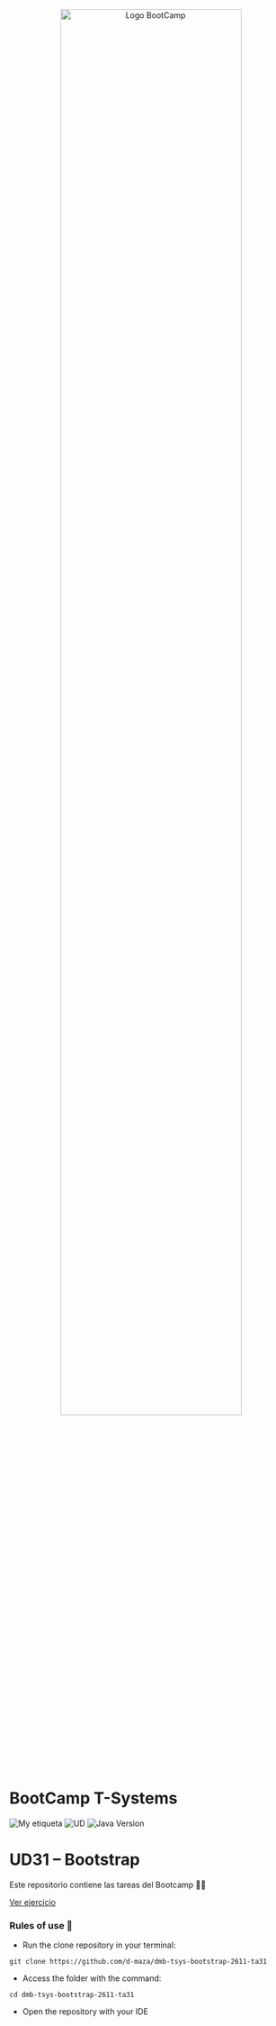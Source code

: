 <div align="center"><img width="80%"  src="https://github.com/TECHMA-Bootcamp-FullStack-Java-Angular/dmb-tsys-java-2010-ta15/blob/main/docs/logoDark.png?raw=trueg"  alt="Logo BootCamp" /></div>

# BootCamp T-Systems

![My etiqueta](https://img.shields.io/badge/David%20Maza-DiveCode%F0%9F%90%99-blue) ![UD](https://img.shields.io/badge/TA-32-orange)  ![Java Version](https://img.shields.io/badge/JavaScript-red)

# UD31 – Bootstrap

Este repositorio contiene las tareas del Bootcamp 👨‍💻

[Ver ejercicio ](https://techma-bootcamp-fullstack-java-angular.github.io/dmb-tsys-bootstrap-2611-ta31/)  

### Rules of use 🚀

- Run the clone repository in your terminal:

``git clone https://github.com/d-maza/dmb-tsys-bootstrap-2611-ta31``


- Access the folder with the command:

`cd dmb-tsys-bootstrap-2611-ta31`

- Open the repository with your IDE

